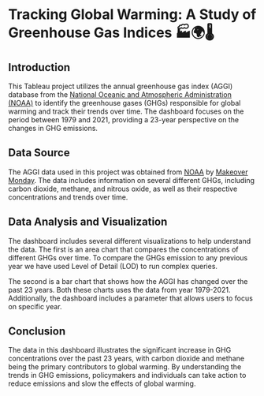 # Tracking Global Warming: A Study of Greenhouse Gas Indices 🏭🌍🌡️

## Introduction
This Tableau project utilizes the annual greenhouse gas index (AGGI) database from the [National Oceanic and Atmospheric Administration (NOAA)](https://gml.noaa.gov/aggi/aggi.html) to identify the greenhouse gases (GHGs) responsible for global warming and track their trends over time. The dashboard focuses on the period between 1979 and 2021, providing a 23-year perspective on the changes in GHG emissions.

## Data Source
The AGGI data used in this project was obtained from [NOAA](https://gml.noaa.gov/aggi/aggi.html) by [Makeover Monday](https://data.world/makeovermonday/2023w1). The data includes information on several different GHGs, including carbon dioxide, methane, and nitrous oxide, as well as their respective concentrations and trends over time.

## Data Analysis and Visualization
The dashboard includes several different visualizations to help understand the data. The first is an area chart that compares the concentrations of different GHGs over time. To compare the GHGs emission to any previous year we have used Level of Detail (LOD) to run complex queries.

The second is a bar chart that shows how the AGGI has changed over the past 23 years. Both these charts uses the data from year 1979-2021. Additionally, the dashboard includes a parameter that allows users to focus on specific year.

## Conclusion
The data in this dashboard illustrates the significant increase in GHG concentrations over the past 23 years, with carbon dioxide and methane being the primary contributors to global warming. By understanding the trends in GHG emissions, policymakers and individuals can take action to reduce emissions and slow the effects of global warming.
